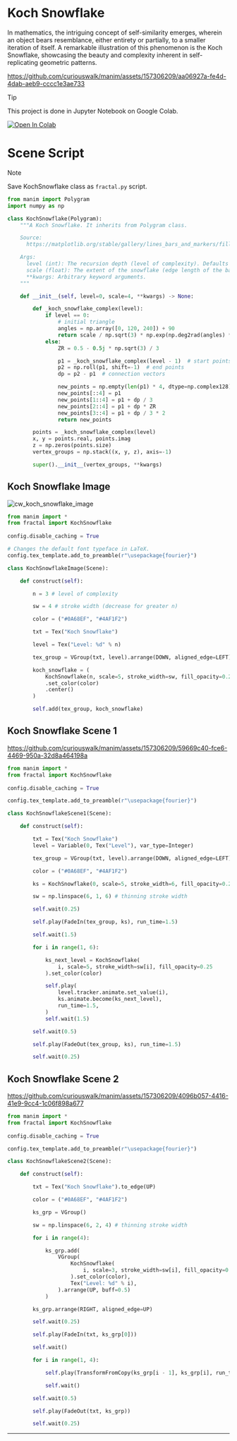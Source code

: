 # Koch Snowflake

In mathematics, the intriguing concept of self-similarity emerges, wherein an object bears resemblance, either entirety or partially, to a smaller iteration of itself. A remarkable illustration of this phenomenon is the Koch Snowflake, showcasing the beauty and complexity inherent in self-replicating geometric patterns.

https://github.com/curiouswalk/manim/assets/157306209/aa06927a-fe4d-4dab-aeb9-cccc1e3ae733

> [!TIP]
> This project is done in Jupyter Notebook on Google Colab.
>
> <a href="https://colab.research.google.com/github/curiouswalk/manim/blob/main/source/koch_snowflake/koch_snowflake.ipynb"><img src="https://colab.research.google.com/assets/colab-badge.svg" alt="Open In Colab"/></a>

# Scene Script 

> [!NOTE]
> Save KochSnowflake class as `fractal.py` script.

```python
from manim import Polygram
import numpy as np

class KochSnowflake(Polygram):
    """A Koch Snowflake. It inherits from Polygram class.

    Source:
      https://matplotlib.org/stable/gallery/lines_bars_and_markers/fill.html

    Args:
      level (int): The recursion depth (level of complexity). Defaults to 0.
      scale (float): The extent of the snowflake (edge length of the base triangle). Defaults to 4.0.
      **kwargs: Arbitrary keyword arguments.
    """

    def __init__(self, level=0, scale=4, **kwargs) -> None:

        def _koch_snowflake_complex(level):
            if level == 0:
                # initial triangle
                angles = np.array([0, 120, 240]) + 90
                return scale / np.sqrt(3) * np.exp(np.deg2rad(angles) * 1j)
            else:
                ZR = 0.5 - 0.5j * np.sqrt(3) / 3

                p1 = _koch_snowflake_complex(level - 1)  # start points
                p2 = np.roll(p1, shift=-1)  # end points
                dp = p2 - p1  # connection vectors

                new_points = np.empty(len(p1) * 4, dtype=np.complex128)
                new_points[::4] = p1
                new_points[1::4] = p1 + dp / 3
                new_points[2::4] = p1 + dp * ZR
                new_points[3::4] = p1 + dp / 3 * 2
                return new_points

        points = _koch_snowflake_complex(level)
        x, y = points.real, points.imag
        z = np.zeros(points.size)
        vertex_groups = np.stack((x, y, z), axis=-1)

        super().__init__(vertex_groups, **kwargs)

```
## Koch Snowflake Image

![cw_koch_snowflake_image](https://github.com/curiouswalk/manim/assets/157306209/d0f3fee4-8075-4e1a-b902-85c984adb063)

```python
from manim import *
from fractal import KochSnowflake
 
config.disable_caching = True

# Changes the default font typeface in LaTeX.
config.tex_template.add_to_preamble(r"\usepackage{fourier}")

class KochSnowflakeImage(Scene):

    def construct(self):

        n = 3 # level of complexity

        sw = 4 # stroke width (decrease for greater n)

        color = ("#0A68EF", "#4AF1F2")

        txt = Tex("Koch Snowflake")

        level = Tex("Level: %d" % n)

        tex_group = VGroup(txt, level).arrange(DOWN, aligned_edge=LEFT).to_corner(UL)

        koch_snowflake = (
            KochSnowflake(n, scale=5, stroke_width=sw, fill_opacity=0.25)
            .set_color(color)
            .center()
        )

        self.add(tex_group, koch_snowflake)
```
## Koch Snowflake Scene 1

https://github.com/curiouswalk/manim/assets/157306209/59669c40-fce6-4469-950a-32d8a464198a

```python
from manim import *
from fractal import KochSnowflake
 
config.disable_caching = True

config.tex_template.add_to_preamble(r"\usepackage{fourier}")

class KochSnowflakeScene1(Scene):

    def construct(self):

        txt = Tex("Koch Snowflake")
        level = Variable(0, Tex("Level"), var_type=Integer)

        tex_group = VGroup(txt, level).arrange(DOWN, aligned_edge=LEFT).to_corner(UL)

        color = ("#0A68EF", "#4AF1F2")

        ks = KochSnowflake(0, scale=5, stroke_width=6, fill_opacity=0.25).set_color(color)

        sw = np.linspace(6, 1, 6) # thinning stroke width

        self.wait(0.25)

        self.play(FadeIn(tex_group, ks), run_time=1.5)

        self.wait(1.5)

        for i in range(1, 6):

            ks_next_level = KochSnowflake(
                i, scale=5, stroke_width=sw[i], fill_opacity=0.25
            ).set_color(color)

            self.play(
                level.tracker.animate.set_value(i),
                ks.animate.become(ks_next_level),
                run_time=1.5,
            )
            self.wait(1.5)

        self.wait(0.5)

        self.play(FadeOut(tex_group, ks), run_time=1.5)

        self.wait(0.25)

```
## Koch Snowflake Scene 2

https://github.com/curiouswalk/manim/assets/157306209/4096b057-4416-41e9-9cc4-1c06f898a677

```python
from manim import *
from fractal import KochSnowflake
 
config.disable_caching = True

config.tex_template.add_to_preamble(r"\usepackage{fourier}")

class KochSnowflakeScene2(Scene):

    def construct(self):

        txt = Tex("Koch Snowflake").to_edge(UP)

        color = ("#0A68EF", "#4AF1F2")

        ks_grp = VGroup()

        sw = np.linspace(6, 2, 4) # thinning stroke width

        for i in range(4):

            ks_grp.add(
                VGroup(
                    KochSnowflake(
                        i, scale=3, stroke_width=sw[i], fill_opacity=0.25
                    ).set_color(color),
                    Tex("Level: %d" % i),
                ).arrange(UP, buff=0.5)
            )

        ks_grp.arrange(RIGHT, aligned_edge=UP)

        self.wait(0.25)

        self.play(FadeIn(txt, ks_grp[0]))

        self.wait()

        for i in range(1, 4):

            self.play(TransformFromCopy(ks_grp[i - 1], ks_grp[i], run_time=1.5))

            self.wait()

        self.wait(0.5)

        self.play(FadeOut(txt, ks_grp))

        self.wait(0.25)
```
-----

